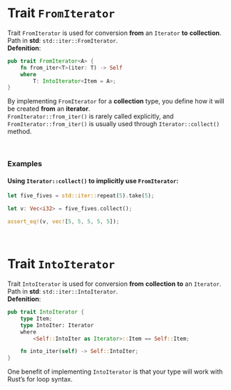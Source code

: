 # Trait ``FromIterator``
Trait ``FromIterator`` is used for conversion **from** an ``Iterator`` **to** **collection**.<br>
Path in **std**: ``std::iter::FromIterator``.<br>
**Defenition**:
```Rust
pub trait FromIterator<A> {
    fn from_iter<T>(iter: T) -> Self
    where
        T: IntoIterator<Item = A>;
}
```

By implementing ``FromIterator`` for a **collection** type, you define how it will be created **from** an **iterator**.<br>
``FromIterator::from_iter()`` is rarely called explicitly, and ``FromIterator::from_iter()`` is usually used through ``Iterator::collect()`` method.<br>

<br>

### Examples
#### Using ``Iterator::collect()`` to implicitly use ``FromIterator``:
```Rust
let five_fives = std::iter::repeat(5).take(5);

let v: Vec<i32> = five_fives.collect();

assert_eq!(v, vec![5, 5, 5, 5, 5]);
```

<br>

# Trait ``IntoIterator``
Trait ``IntoIterator`` is used for conversion **from** **collection** **to** an ``Iterator``.<br>
Path in **std**: ``std::iter::IntoIterator``.<br>
**Defenition**:
```Rust
pub trait IntoIterator {
    type Item;
    type IntoIter: Iterator
    where
        <Self::IntoIter as Iterator>::Item == Self::Item;

    fn into_iter(self) -> Self::IntoIter;
}
```

One benefit of implementing ``IntoIterator`` is that your type will work with Rust’s for loop syntax.<br>
